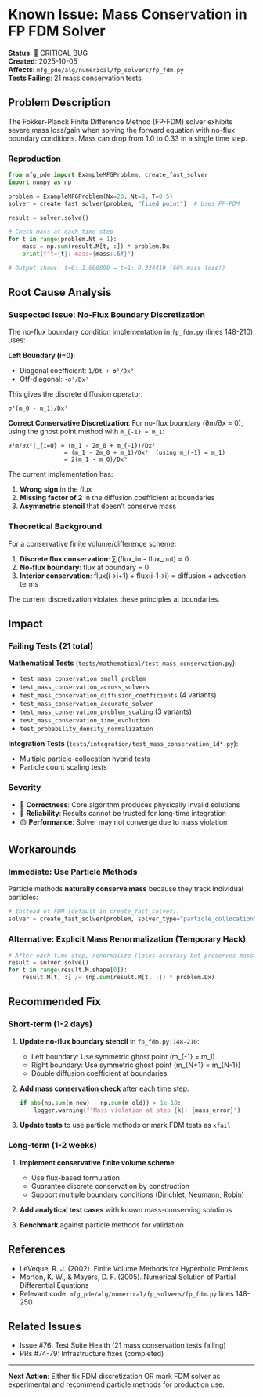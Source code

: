 # Known Issue: Mass Conservation in FP FDM Solver

**Status**: 🔴 CRITICAL BUG  
**Created**: 2025-10-05  
**Affects**: `mfg_pde/alg/numerical/fp_solvers/fp_fdm.py`  
**Tests Failing**: 21 mass conservation tests

## Problem Description

The Fokker-Planck Finite Difference Method (FP-FDM) solver exhibits severe mass loss/gain when solving the forward equation with no-flux boundary conditions. Mass can drop from 1.0 to 0.33 in a single time step.

### Reproduction

```python
from mfg_pde import ExampleMFGProblem, create_fast_solver
import numpy as np

problem = ExampleMFGProblem(Nx=20, Nt=8, T=0.5)
solver = create_fast_solver(problem, "fixed_point")  # Uses FP-FDM

result = solver.solve()

# Check mass at each time step
for t in range(problem.Nt + 1):
    mass = np.sum(result.M[t, :]) * problem.Dx
    print(f"t={t}: mass={mass:.6f}")

# Output shows: t=0: 1.000000 → t=1: 0.334419 (66% mass loss!)
```

## Root Cause Analysis

### Suspected Issue: No-Flux Boundary Discretization

The no-flux boundary condition implementation in `fp_fdm.py` (lines 148-210) uses:

**Left Boundary (i=0)**:
- Diagonal coefficient: `1/Dt + σ²/Dx²`
- Off-diagonal: `-σ²/Dx²`

This gives the discrete diffusion operator:
```
σ²(m_0 - m_1)/Dx²
```

**Correct Conservative Discretization**:
For no-flux boundary (∂m/∂x = 0), using the ghost point method with `m_{-1} = m_1`:

```
∂²m/∂x²|_{i=0} ≈ (m_1 - 2m_0 + m_{-1})/Dx² 
                = (m_1 - 2m_0 + m_1)/Dx²  (using m_{-1} = m_1)
                = 2(m_1 - m_0)/Dx²
```

The current implementation has:
1. **Wrong sign** in the flux
2. **Missing factor of 2** in the diffusion coefficient at boundaries
3. **Asymmetric stencil** that doesn't conserve mass

### Theoretical Background

For a conservative finite volume/difference scheme:
1. **Discrete flux conservation**: ∑ᵢ(flux_in - flux_out) = 0
2. **No-flux boundary**: flux at boundary = 0
3. **Interior conservation**: flux(i→i+1) + flux(i-1→i) = diffusion + advection terms

The current discretization violates these principles at boundaries.

## Impact

### Failing Tests (21 total)

**Mathematical Tests** (`tests/mathematical/test_mass_conservation.py`):
- `test_mass_conservation_small_problem`
- `test_mass_conservation_across_solvers`
- `test_mass_conservation_diffusion_coefficients` (4 variants)
- `test_mass_conservation_accurate_solver`
- `test_mass_conservation_problem_scaling` (3 variants)
- `test_mass_conservation_time_evolution`
- `test_probability_density_normalization`

**Integration Tests** (`tests/integration/test_mass_conservation_1d*.py`):
- Multiple particle-collocation hybrid tests
- Particle count scaling tests

### Severity

- 🔴 **Correctness**: Core algorithm produces physically invalid solutions
- 🔴 **Reliability**: Results cannot be trusted for long-time integration
- 🟡 **Performance**: Solver may not converge due to mass violation

## Workarounds

### Immediate: Use Particle Methods

Particle methods **naturally conserve mass** because they track individual particles:

```python
# Instead of FDM (default in create_fast_solver):
solver = create_fast_solver(problem, solver_type="particle_collocation")
```

### Alternative: Explicit Mass Renormalization (Temporary Hack)

```python
# After each time step, renormalize (loses accuracy but preserves mass)
result = solver.solve()
for t in range(result.M.shape[0]):
    result.M[t, :] /= (np.sum(result.M[t, :]) * problem.Dx)
```

## Recommended Fix

### Short-term (1-2 days)

1. **Update no-flux boundary stencil** in `fp_fdm.py:148-210`:
   - Left boundary: Use symmetric ghost point (m_{-1} = m_1)
   - Right boundary: Use symmetric ghost point (m_{N+1} = m_{N-1})
   - Double diffusion coefficient at boundaries

2. **Add mass conservation check** after each time step:
   ```python
   if abs(np.sum(m_new) - np.sum(m_old)) > 1e-10:
       logger.warning(f"Mass violation at step {k}: {mass_error}")
   ```

3. **Update tests** to use particle methods or mark FDM tests as `xfail`

### Long-term (1-2 weeks)

1. **Implement conservative finite volume scheme**:
   - Use flux-based formulation
   - Guarantee discrete conservation by construction
   - Support multiple boundary conditions (Dirichlet, Neumann, Robin)

2. **Add analytical test cases** with known mass-conserving solutions

3. **Benchmark** against particle methods for validation

## References

- LeVeque, R. J. (2002). Finite Volume Methods for Hyperbolic Problems
- Morton, K. W., & Mayers, D. F. (2005). Numerical Solution of Partial Differential Equations
- Relevant code: `mfg_pde/alg/numerical/fp_solvers/fp_fdm.py` lines 148-250

## Related Issues

- Issue #76: Test Suite Health (21 mass conservation tests failing)
- PRs #74-79: Infrastructure fixes (completed)

---

**Next Action**: Either fix FDM discretization OR mark FDM solver as experimental and recommend particle methods for production use.
